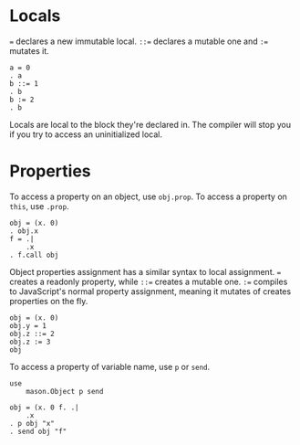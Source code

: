 # Locals

`=` declares a new immutable local.
`::=` declares a mutable one and `:=` mutates it.

	a = 0
	. a
	b ::= 1
	. b
	b := 2
	. b

Locals are local to the block they're declared in. The compiler will stop you if you try to access an uninitialized local.

# Properties

To access a property on an object, use `obj.prop`.
To access a property on `this`, use `.prop`.

	obj = (x. 0)
	. obj.x
	f = .|
		.x
	. f.call obj

Object properties assignment has a similar syntax to local assignment.
`=` creates a readonly property, while `::=` creates a mutable one.
`:=` compiles to JavaScript's normal property assignment, meaning it mutates of creates properties on the fly.

	obj = (x. 0)
	obj.y = 1
	obj.z ::= 2
	obj.z := 3
	obj

To access a property of variable name, use `p` or `send`.

	use
		mason.Object p send

	obj = (x. 0 f. .|
		.x
	. p obj "x"
	. send obj "f"
